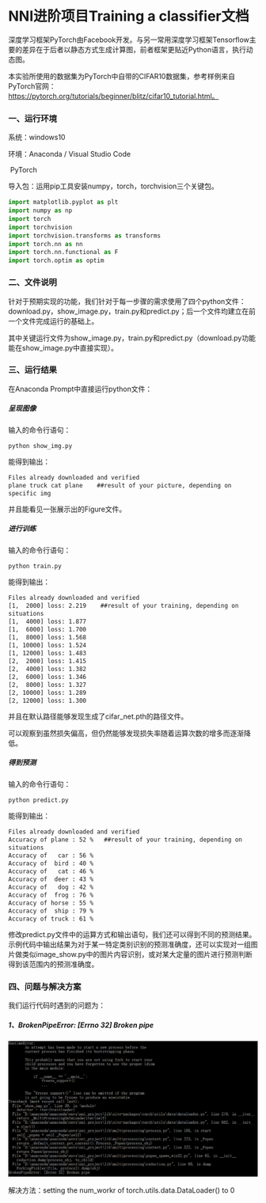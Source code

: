 # NNI进阶项目Training a classifier文档

[^Team18]: 吸喵小分队

深度学习框架PyTorch由Facebook开发。与另一常用深度学习框架Tensorflow主要的差异在于后者以静态方式生成计算图，前者框架更贴近Python语言，执行动态图。

本实验所使用的数据集为PyTorch中自带的CIFAR10数据集，参考样例来自PyTorch官网：https://pytorch.org/tutorials/beginner/blitz/cifar10_tutorial.html。

### 一、运行环境

系统：windows10

环境：Anaconda / Visual Studio Code

​			PyTorch

导入包：运用pip工具安装numpy，torch，torchvision三个关键包。

```python
import matplotlib.pyplot as plt
import numpy as np
import torch
import torchvision
import torchvision.transforms as transforms
import torch.nn as nn
import torch.nn.functional as F
import torch.optim as optim
```

### 二、文件说明

针对于预期实现的功能，我们针对于每一步骤的需求使用了四个python文件：download.py，show_image.py，train.py和predict.py；后一个文件均建立在前一个文件完成运行的基础上。

其中关键运行文件为show_image.py，train.py和predict.py（download.py功能能在show_image.py中直接实现）。

### 三、运行结果

在Anaconda Prompt中直接运行python文件：

##### 呈现图像

输入的命令行语句：

```
python show_img.py
```

能得到输出：

```
Files already downloaded and verified
plane truck cat plane    ##result of your picture, depending on specific img
```

并且能看见一张展示出的Figure文件。

##### 进行训练

输入的命令行语句：

```
python train.py
```

能得到输出：

```
Files already downloaded and verified
[1,  2000] loss: 2.219    ##result of your training, depending on situations
[1,  4000] loss: 1.877
[1,  6000] loss: 1.700
[1,  8000] loss: 1.568
[1, 10000] loss: 1.524
[1, 12000] loss: 1.483
[2,  2000] loss: 1.415
[2,  4000] loss: 1.382
[2,  6000] loss: 1.346
[2,  8000] loss: 1.327
[2, 10000] loss: 1.289
[2, 12000] loss: 1.300
```

并且在默认路径能够发现生成了cifar_net.pth的路径文件。

可以观察到虽然损失偏高，但仍然能够发现损失率随着运算次数的增多而逐渐降低。

##### 得到预测

输入的命令行语句：

```
python predict.py
```

能得到输出：

```
Files already downloaded and verified
Accuracy of plane : 52 %   ##result of your training, depending on situations
Accuracy of   car : 56 %
Accuracy of  bird : 40 %
Accuracy of   cat : 46 %
Accuracy of  deer : 43 %
Accuracy of   dog : 42 %
Accuracy of  frog : 76 %
Accuracy of horse : 55 %
Accuracy of  ship : 79 %
Accuracy of truck : 61 %
```

修改predict.py文件中的运算方式和输出语句，我们还可以得到不同的预测结果。示例代码中输出结果为对于某一特定类别识别的预测准确度，还可以实现对一组图片做类似image_show.py中的图片内容识别，或对某大定量的图片进行预测判断得到该范围内的预测准确度。

### 四、问题与解决方案

我们运行代码时遇到的问题为：

##### 1、BrokenPipeError: [Errno 32] Broken pipe

![](./img/problem.png)

解决方法：setting the num_workr of torch.utils.data.DataLoader() to 0